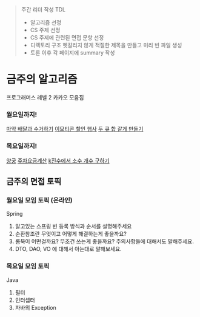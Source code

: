 > 주간 리더 작성 TDL
> - 알고리즘 선정
> - CS 주제 선정 
> - CS 주제에 관련된 면접 문항 선정
> - 디렉토리 구조 헷갈리지 않게 적절한 제목을 만들고 미리 빈 파일 생성
> - 토론 이후 각 페이지에 summary 작성

# 금주의 알고리즘
프로그래머스 레벨 2 카카오 모음집

### 월요일까지!

[마약 배달과 수거하기](https://school.programmers.co.kr/learn/courses/30/lessons/150369)
[이모티콘 할인 행사](https://school.programmers.co.kr/learn/courses/30/lessons/150368)
[두 큐 합 같게 만들기](https://school.programmers.co.kr/learn/courses/30/lessons/118667)

### 목요일까지!

[양궁](https://school.programmers.co.kr/learn/courses/30/lessons/92342)
[주차요금계산](https://school.programmers.co.kr/learn/courses/30/lessons/92341)
[k진수에서 소수 개수 구하기](https://school.programmers.co.kr/learn/courses/30/lessons/92335)

## 금주의 면접 토픽

### 월요일 모임 토픽 (온라인)
Spring
1. 알고있는 스프링 빈 등록 방식과 순서를 설명해주세요
2. 순환참조란 무엇이고 어떻게 해결하는게 좋을까요?
3. 롬북이 어떤걸까요? 무조건 쓰는게 좋을까요? 주의사항들에 대해서도 말해주세요.
4. DTO, DAO, VO 에 대해서 아는대로 말해보세요.


### 목요일 모임 토픽
Java
1. 필터
2. 인터셉터
3. 자바의 Exception
   
